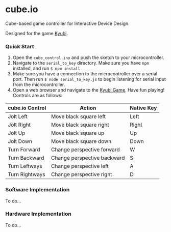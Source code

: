 # cube.io
Cube-based game controller for Interactive Device Design.

Designed for the game [Kyubi](http://g-kak.com/kyubi/).

### Quick Start
1. Open the `cube_control.ino` and push the sketch to your microcontroller.
2. Navigate to the `serial_to_key` directory. Make sure you have ``npm`` installed, and run `$ npm install` .
3. Make sure you have a connection to the microcontroller over a serial port. Then run `$ node serial_to_key.js` to begin listening for serial input from the microcontroller.
4. Open a web browser and navigate to the [Kyubi Game](http://g-kak.com/kyubi/). Have fun playing! Controls are as follows:

| cube.io Control| Action        | Native Key  |
| -------------  | ------------- | ----------- |
| Jolt Left | Move black square left | Left
| Jolt Right | Move black square right | Right
| Jolt Up | Move black square up | Up
| Jolt Down | Move black square down | Down
| Turn Forward | Change perspective forward | W
| Turn Backward | Change perspective backward | S
| Turn Leftways | Change perspective left | A
| Turn Rightways | Change perspective right | D


### Software Implementation
To do...

### Hardware Implementation
To do...